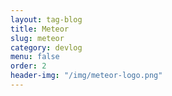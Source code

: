 ```yaml
---
layout: tag-blog
title: Meteor
slug: meteor
category: devlog
menu: false
order: 2
header-img: "/img/meteor-logo.png"
---
```

